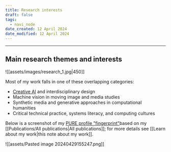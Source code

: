 ```yaml
---
title: Research interests
draft: false
tags:
  - navi_node
date_created: 12 April 2024
date_modified: 12 April 2024
---
```

---

## Main research themes and interests

![[assets/images/research_1.jpg|450]]

Most of my work falls in one of these overlapping categories:

- [Creative AI](https://creative-ai.org/) and interdisciplinary design
- Machine vision in moving image and media studies
- Synthetic media and generative approaches in computational humanities
- Critical technical practice, systems literacy, and computing cultures

Below is a screenshot of my [PURE profile "fingerprint"](https://kclpure.kcl.ac.uk/portal/en/persons/daniel.chavez/fingerprints/)based on my [[Publications/All publications|All publications]]; for more details see [[Learn about my work|this note about my work]].

![[assets/Pasted image 20240429155247.png]]



